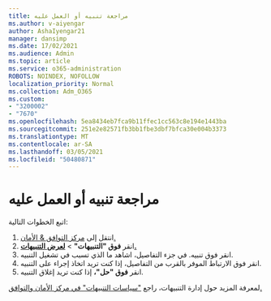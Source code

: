 ```yaml
---
title: مراجعة تنبيه أو العمل عليه
ms.author: v-aiyengar
author: AshaIyengar21
manager: dansimp
ms.date: 17/02/2021
ms.audience: Admin
ms.topic: article
ms.service: o365-administration
ROBOTS: NOINDEX, NOFOLLOW
localization_priority: Normal
ms.collection: Adm_O365
ms.custom:
- "3200002"
- "7670"
ms.openlocfilehash: 5ea8434eb7fca9b11ffec1cc563c8e194e1443ba
ms.sourcegitcommit: 251e2e82571fb3bb1fbe3dbf7bfca30e004b3373
ms.translationtype: MT
ms.contentlocale: ar-SA
ms.lasthandoff: 03/05/2021
ms.locfileid: "50480871"
---
```

# <a name="review-or-act-on-an-alert"></a>مراجعة تنبيه أو العمل عليه

اتبع الخطوات التالية:

1. انتقل إلى [مركز التوافق & الأمان.](https://go.microsoft.com/fwlink/p/?linkid=2077143)
1. انقر **فوق "التنبيهات"**  >  **[لعرض التنبيهات.](https://go.microsoft.com/fwlink/?linkid=2103301)**
1. انقر فوق تنبيه. في جزء التفاصيل، اشاهد ما الذي تسبب في تشغيل التنبيه.
1. انقر فوق الارتباط الموفر بالقرب من التفاصيل، إذا كنت تريد اتخاذ إجراء على التنبيه.
1. انقر **فوق "حل"،** إذا كنت تريد إغلاق التنبيه.

لمعرفة المزيد حول إدارة التنبيهات، راجع ["سياسات التنبيهات" في مركز الأمان والتوافق.](https://go.microsoft.com/fwlink/?linkid=2103211)

